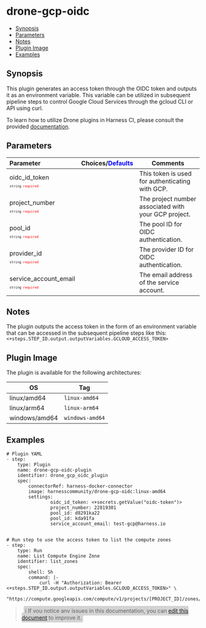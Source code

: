 # drone-gcp-oidc

- [Synopsis](#Synopsis)
- [Parameters](#Parameters)
- [Notes](#Notes)
- [Plugin Image](#Plugin-Image)
- [Examples](#Examples)

## Synopsis

This plugin generates an access token through the OIDC token and outputs it as an environment variable. This variable can be utilized in subsequent pipeline steps to control Google Cloud Services through the gcloud CLI or API using curl.

To learn how to utilize Drone plugins in Harness CI, please consult the provided [documentation](https://developer.harness.io/docs/continuous-integration/use-ci/use-drone-plugins/run-a-drone-plugin-in-ci).

## Parameters

| Parameter                                                                                                                           | Choices/<span style="color:blue;">Defaults</span> | Comments                                             |
| :---------------------------------------------------------------------------------------------------------------------------------- | :------------------------------------------------ | ---------------------------------------------------- |
| oidc_id_token <span style="font-size: 10px"><br/>`string`</span> <span style="color:red; font-size: 10px">`required`</span>         |                                                   | This token is used for authenticating with GCP.      |
| project_number <span style="font-size: 10px"><br/>`string`</span> <span style="color:red; font-size: 10px">`required`</span>        |                                                   | The project number associated with your GCP project. |
| pool_id <span style="font-size: 10px"><br/>`string`</span> <span style="color:red; font-size: 10px">`required`</span>               |                                                   | The pool ID for OIDC authentication.                 |
| provider_id <span style="font-size: 10px"><br/>`string`</span> <span style="color:red; font-size: 10px">`required`</span>           |                                                   | The provider ID for OIDC authentication.             |
| service_account_email <span style="font-size: 10px"><br/>`string`</span> <span style="color:red; font-size: 10px">`required`</span> |                                                   | The email address of the service account.            |

## Notes

The plugin outputs the access token in the form of an environment variable that can be accessed in the subsequent pipeline steps like this: `<+steps.STEP_ID.output.outputVariables.GCLOUD_ACCESS_TOKEN>`

## Plugin Image

The plugin is available for the following architectures:

| OS            | Tag             |
| ------------- | --------------- |
| linux/amd64   | `linux-amd64`   |
| linux/arm64   | `linux-arm64`   |
| windows/amd64 | `windows-amd64` |

## Examples

```
# Plugin YAML
- step:
    type: Plugin
    name: drone-gcp-oidc-plugin
    identifier: drone_gcp_oidc_plugin
    spec:
        connectorRef: harness-docker-connector
        image: harnesscommunity/drone-gcp-oidc:linux-amd64
        settings:
                oidc_id_token: <+secrets.getValue("oidc-token")>
                project_number: 22819301
                pool_id: d8291ka22
                pool_id: kda91fa
                service_account_email: test-gcp@harness.io


# Run step to use the access token to list the compute zones
- step:
    type: Run
    name: List Compute Engine Zone
    identifier: list_zones
    spec:
        shell: Sh
        command: |-
            curl -H "Authorization: Bearer <+steps.STEP_ID.output.outputVariables.GCLOUD_ACCESS_TOKEN>" \
            "https://compute.googleapis.com/compute/v1/projects/[PROJECT_ID]/zones/[ZONE]/instances"
```

> <span style="font-size: 14px; margin-left:5px; background-color: #d3d3d3; padding: 4px; border-radius: 4px;">ℹ️ If you notice any issues in this documentation, you can [edit this document](https://github.com/harness-community/drone-gcp-oidc/blob/main/README.md) to improve it.</span>
